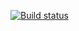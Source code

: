 [![Build status](https://ci.appveyor.com/api/projects/status/akkkw736a9v77tvx?svg=true)](https://ci.appveyor.com/project/Nephedov/postmanecho)
